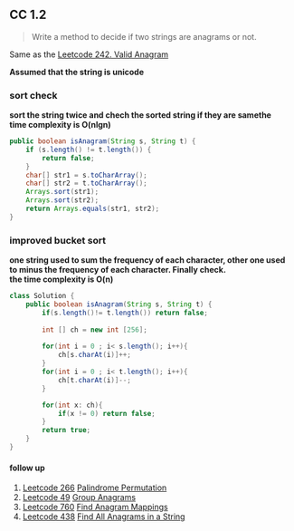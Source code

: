 ## CC 1.2

> Write a method to decide if two strings are anagrams or not.    

Same as the [Leetcode 242. Valid Anagram](https://leetcode.com/problems/valid-anagram/)

**Assumed that the string is unicode**

### sort check

**sort the string twice and chech the sorted string if they are samethe    
time complexity is O(nlgn)**

```java
public boolean isAnagram(String s, String t) {
    if (s.length() != t.length()) {
        return false;
    }
    char[] str1 = s.toCharArray();
    char[] str2 = t.toCharArray();
    Arrays.sort(str1);
    Arrays.sort(str2);
    return Arrays.equals(str1, str2);
}
```


### improved bucket sort
**one string used to sum the frequency of each character, other one used to minus the frequency of each character. Finally check.     
the time complexity is O(n)**

```java
class Solution {
    public boolean isAnagram(String s, String t) {
        if(s.length()!= t.length()) return false;
        
        int [] ch = new int [256];
        
        for(int i = 0 ; i< s.length(); i++){
            ch[s.charAt(i)]++;
        }
        for(int i = 0 ; i< t.length(); i++){
            ch[t.charAt(i)]--;
        }

        for(int x: ch){
            if(x != 0) return false;            
        } 
        return true;   
    }
}
```

#### follow up
1. [Leetcode 266](https://leetcode.com/problems/palindrome-permutation/) [Palindrome Permutation](https://github.com/Ssuperfrank/Codes/blob/master/String/Anagram.md#266-palindrome-permutation)
2. [Leetcode 49](https://leetcode.com/problems/group-anagrams/) [Group Anagrams](https://github.com/Ssuperfrank/Codes/blob/master/String/Anagram.md#49-group-anagrams)
3. [Leetcode 760](https://leetcode.com/problems/find-anagram-mappings/) [Find Anagram Mappings](https://github.com/Ssuperfrank/Codes/blob/master/String/Anagram.md#760-find-anagram-mappings)
4. [Leetcode 438](https://leetcode.com/problems/find-all-anagrams-in-a-string/) [Find All Anagrams in a String](https://github.com/Ssuperfrank/Codes/blob/master/String/Anagram.md#438-find-all-anagrams-in-a-string)

